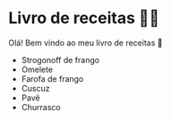 # Livro de receitas  :man_cook:



Olá! Bem vindo ao meu livro de receitas :wave:

- Strogonoff de frango
- Omelete
- Farofa de frango
- Cuscuz
- Pavê
- Churrasco

